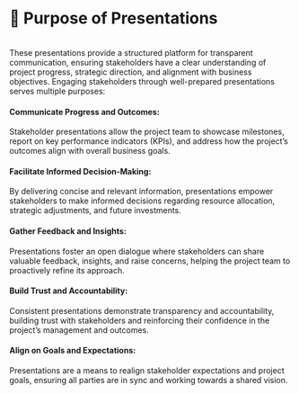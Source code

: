 <h1>📑 Purpose of Presentations</h1>
<br>
These presentations provide a structured platform for transparent communication, ensuring stakeholders have a clear understanding of project progress, strategic direction, and alignment with business objectives. Engaging stakeholders through well-prepared presentations serves multiple purposes:
<br>
<h4>Communicate Progress and Outcomes:</h4> Stakeholder presentations allow the project team to showcase milestones, report on key performance indicators (KPIs), and address how the project’s outcomes align with overall business goals.
<br>
<h4>Facilitate Informed Decision-Making:</h4> By delivering concise and relevant information, presentations empower stakeholders to make informed decisions regarding resource allocation, strategic adjustments, and future investments.
<br>
<h4>Gather Feedback and Insights:</h4> Presentations foster an open dialogue where stakeholders can share valuable feedback, insights, and raise concerns, helping the project team to proactively refine its approach.
<br>
<h4>Build Trust and Accountability:</h4> Consistent presentations demonstrate transparency and accountability, building trust with stakeholders and reinforcing their confidence in the project’s management and outcomes.
<br>
<h4>Align on Goals and Expectations:</h4> Presentations are a means to realign stakeholder expectations and project goals, ensuring all parties are in sync and working towards a shared vision.
